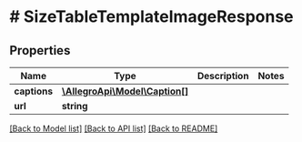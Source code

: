 # # SizeTableTemplateImageResponse

## Properties

Name | Type | Description | Notes
------------ | ------------- | ------------- | -------------
**captions** | [**\AllegroApi\Model\Caption[]**](Caption.md) |  |
**url** | **string** |  |

[[Back to Model list]](../../README.md#models) [[Back to API list]](../../README.md#endpoints) [[Back to README]](../../README.md)
